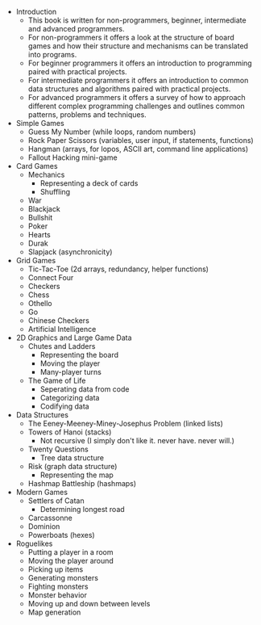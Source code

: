 * Introduction
  * This book is written for non-programmers, beginner, intermediate and advanced
    programmers.
  * For non-programmers it offers a look at the structure of board games and
    how their structure and mechanisms can be translated into programs.
  * For beginner programmers it offers an introduction to programming paired
    with practical projects.
  * For intermediate programmers it offers an introduction to common data
    structures and algorithms paired with practical projects.
  * For advanced programmers it offers a survey of how to approach different
    complex programming challenges and outlines common patterns, problems and
    techniques.
* Simple Games
  * Guess My Number (while loops, random numbers)
  * Rock Paper Scissors (variables, user input, if statements, functions)
  * Hangman (arrays, for lopos, ASCII art, command line applications)
  * Fallout Hacking mini-game
* Card Games
  * Mechanics
    * Representing a deck of cards
    * Shuffling
  * War
  * Blackjack
  * Bullshit
  * Poker
  * Hearts
  * Durak
  * Slapjack (asynchronicity)
* Grid Games
  * Tic-Tac-Toe (2d arrays, redundancy, helper functions)
  * Connect Four
  * Checkers
  * Chess
  * Othello
  * Go
  * Chinese Checkers
  * Artificial Intelligence
* 2D Graphics and Large Game Data
  * Chutes and Ladders
    * Representing the board
    * Moving the player
    * Many-player turns
  * The Game of Life
    * Seperating data from code
    * Categorizing data
    * Codifying data
* Data Structures
  * The Eeney-Meeney-Miney-Josephus Problem (linked lists)
  * Towers of Hanoi (stacks)
    * Not recursive (I simply don't like it. never have. never will.)
  * Twenty Questions
    * Tree data structure
  * Risk (graph data structure)
    * Representing the map
  * Hashmap Battleship (hashmaps)
* Modern Games
  * Settlers of Catan
    * Determining longest road
  * Carcassonne
  * Dominion
  * Powerboats (hexes)
* Roguelikes
  * Putting a player in a room
  * Moving the player around
  * Picking up items
  * Generating monsters
  * Fighting monsters
  * Monster behavior
  * Moving up and down between levels
  * Map generation
